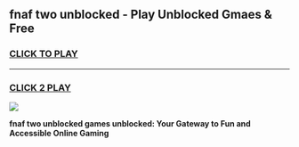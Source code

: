 
## fnaf two unblocked - Play Unblocked Gmaes & Free
<h3>
<a href="https://news.freeplayer.one?title=fnaf_two_unblocked&ref=23F">CLICK TO PLAY</a></h3>
<hr>

<h3>
<a href="https://news.freeplayer.one?title=fnaf_two_unblocked&ref=23F">CLICK 2 PLAY</a>
  
</h3>

<a href="https://news.freeplayer.one?title=fnaf_two_unblocked&ref=23F/"><img src="https://clearcache.store/games.png"></a>


**fnaf two unblocked games unblocked: Your Gateway to Fun and Accessible Online Gaming**
